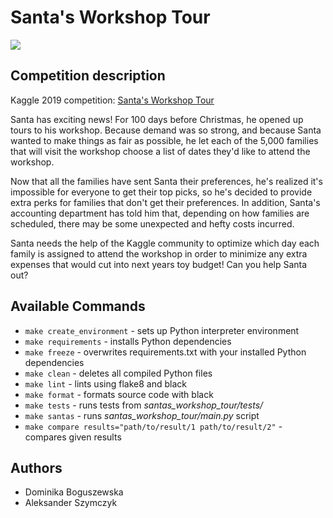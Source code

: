 # Santa's Workshop Tour

<a target="_blank" href="https://cookiecutter-data-science.drivendata.org/">
    <img src="https://img.shields.io/badge/CCDS-Project%20template-328F97?logo=cookiecutter" />
</a>

## Competition description

Kaggle 2019 competition: [Santa's Workshop Tour](https://www.kaggle.com/c/santa-workshop-tour-2019)

Santa has exciting news! For 100 days before Christmas, he opened up tours to his workshop. Because demand was so strong, and because Santa wanted to make things as fair as possible, he let each of the 5,000 families that will visit the workshop choose a list of dates they'd like to attend the workshop.

Now that all the families have sent Santa their preferences, he's realized it's impossible for everyone to get their top picks, so he's decided to provide extra perks for families that don't get their preferences. In addition, Santa's accounting department has told him that, depending on how families are scheduled, there may be some unexpected and hefty costs incurred.

Santa needs the help of the Kaggle community to optimize which day each family is assigned to attend the workshop in order to minimize any extra expenses that would cut into next years toy budget! Can you help Santa out?

## Available Commands

- `make create_environment` - sets up Python interpreter environment
- `make requirements` - installs Python dependencies
- `make freeze` - overwrites requirements.txt with your installed Python dependencies
- `make clean` - deletes all compiled Python files
- `make lint` - lints using flake8 and black
- `make format` - formats source code with black
- `make tests` - runs tests from *santas_workshop_tour/tests/*
- `make santas` - runs *santas_workshop_tour/main.py* script
- `make compare results="path/to/result/1 path/to/result/2"` - compares given results 

## Authors

- Dominika Boguszewska
- Aleksander Szymczyk

